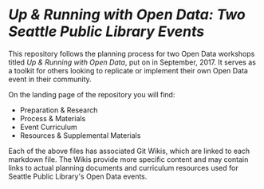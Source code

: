 # _Up & Running with Open Data: Two Seattle Public Library Events_

This repository follows the planning process for two Open Data workshops titled _Up & Running with Open Data_, put on in September, 2017. It serves as a toolkit for others looking to replicate or implement their own Open Data event in their community. 

On the landing page of the repository you will find:
* Preparation & Research 
* Process & Materials
* Event Curriculum 
* Resources & Supplemental Materials

Each of the above files has associated Git Wikis, which are linked to each markdown file. The Wikis provide more specific content and may contain links to actual planning documents and curriculum resources used for Seattle Public Library's Open Data events. 
